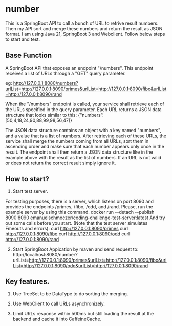 # number
This is a SpringBoot API to call a bunch of URL to retrive result numbers. Then my API sort and merge these numbers and return the result as JSON format. I am using Java 21, SpringBoot 3 and Webclient. Follow below steps to start and test. 



## Base Function

A SpringBoot API that exposes an endpoint "/numbers". This endpoint receives a list of URLs through a "GET" query parameter. 

eg: http://127.0.0.1:8080/numbers?urlList=http://127.0.0.1:8090/primes&urlList=http://127.0.0.1:8090/fibo&urlList=http://127.0.0.1:8090/rand

When the "/numbers" endpoint is called, your service shall retrieve each of the URLs specified in the query parameter.
Each URL returns a JSON data structure that looks similar to this:
{"numbers”: [50,4,18,24,90,88,99,98,56,47]}

The JSON data structure contains an object with a key named "numbers", and a value that is a list of numbers.
After retrieving each of these URLs, the service shall merge the numbers coming from all URLs, sort them in
ascending order and make sure that each number appears only once in the result.
The endpoint shall then return a JSON data structure like in the example above with the result as the list of
numbers.
If an URL is not valid or does not return the correct result simply ignore it.

## How to start?

1. Start test server.

For testing purposes, there is a server, which listens on port 8090 and provides the endpoints /primes, /fibo, /odd, and /rand.
Please, run the example server by using this command.
docker run --detach --publish 8090:8090 emanuelschmoczer/coding-challenge-test-server:latest
And try out some calls before you start. (Note that the test server simulates Fmeouts and errors):
curl http://127.0.0.1:8090/primes
curl http://127.0.0.1:8090/fibo
curl http://127.0.0.1:8090/odd
curl http://127.0.0.1:8090/rand

2. Start SpringBoot Appication by maven and send request to: 
http://localhost:8080/number?urlList=http://127.0.0.1:8090/primes&urlList=http://127.0.0.1:8090/fibo&urlList=http://127.0.0.1:8090/odd&urlList=http://127.0.0.1:8090/rand

## Key features.

1. Use TreeSet to be DataType to do sorting the merging.

2. Use WebClient to call URLs asynchronizely.

3. Limit URLs response within 500ms but still loading the result at the backend and cache it into CaffeineCache.


